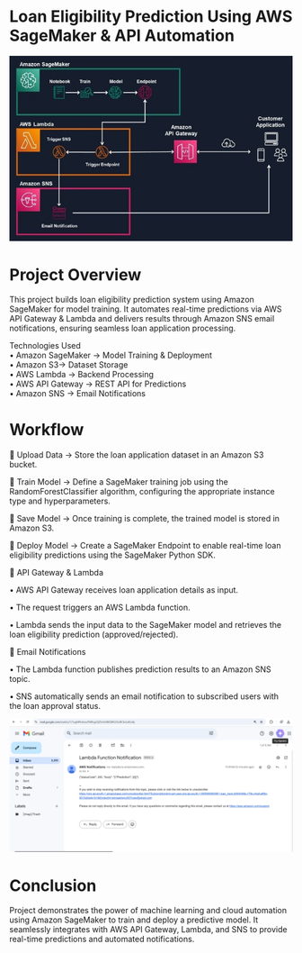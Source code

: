 # Loan Eligibility Prediction Using AWS SageMaker & API Automation
![Architecture](project_architecture.jpg)

 # Project Overview  
This project builds loan eligibility prediction system using Amazon SageMaker for model training. It automates real-time predictions via AWS API Gateway & Lambda and delivers results through Amazon SNS email notifications, ensuring seamless loan application processing.

 Technologies Used  
•	Amazon SageMaker → Model Training & Deployment  
•	Amazon S3→ Dataset Storage  
•	AWS Lambda → Backend Processing  
•	AWS API Gateway → REST API for Predictions  
•	Amazon SNS → Email Notifications  

 # Workflow 
 
	Upload Data → Store the loan application dataset in an Amazon S3 bucket.

	Train Model → Define a SageMaker training job using the RandomForestClassifier algorithm, configuring the appropriate instance type and hyperparameters.

	Save Model → Once training is complete, the trained model is stored in Amazon S3.

	Deploy Model → Create a SageMaker Endpoint to enable real-time loan eligibility predictions using the SageMaker Python SDK.

	API Gateway & Lambda

•	AWS API Gateway receives loan application details as input.

•	The request triggers an AWS Lambda function.

•	Lambda sends the input data to the SageMaker model and retrieves the loan eligibility prediction (approved/rejected).

	Email Notifications

•	The Lambda function publishes prediction results to an Amazon SNS topic.

•	SNS automatically sends an email notification to subscribed users with the loan approval status.

![email](email_scr.png)

# Conclusion

Project demonstrates the power of machine learning and cloud automation using Amazon SageMaker to train and deploy a predictive model. It seamlessly integrates with AWS API Gateway, Lambda, and SNS to provide real-time predictions and automated notifications.
